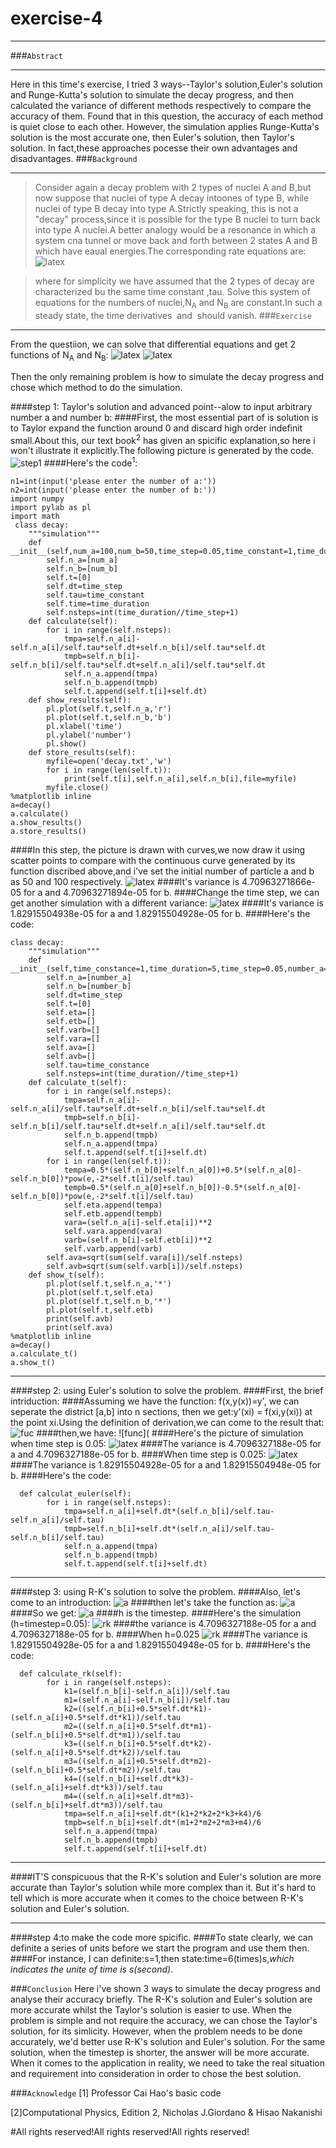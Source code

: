 # exercise-4
***
###`Abstract`
***
Here in this time's exercise, I tried 3 ways--Taylor's solution,Euler's solution and Runge-Kutta's solution to simulate the decay progress, and then calculated the variance of different methods respectively to compare the accuracy of them. Found that in this question, the accuracy of each method is quiet close to each other. However, the simulation applies Runge-Kutta's solution is the most accurate one, then Euler's solution, then Taylor's solution. In fact,these approaches pocesse their own advantages and disadvantages.
###`Background`
***
>Consider again a decay problem with 2 types of nuclei A and  B,but now suppose that nuclei of type A decay intoones of type B, while nuclei of type B decay into type A.Strictly speaking, this is not a "decay" process,since it is possible for the type B nuclei to turn back into type  A nuclei.A better analogy would be a resonance in which a system cna tunnel or move back and forth between 2 states A and B  which have eaual energies.The corresponding rate equations are:
                                    ![latex](https://github.com/LuxAsteria/test3/blob/master/屏幕快照%202016-09-28%20下午1.45.52.png)
                                    
>where for simplicity we have assumed that the 2 types of decay are characterized bu the same time constant ,tau. Solve this system of equations for the numbers of nuclei,N<sub>A</sub> and  N<sub>B</sub> are constant.In such a steady state, the time derivatives  <img src="http://latex.codecogs.com/gif.latex?\frac{dN_{A}}{dt}" alt="" title="" /> and <img src="http://latex.codecogs.com/gif.latex?\frac{dN_{B}}{dt}" alt="" title="" /> should vanish.
###`Exercise`
***
From the questiion, we can solve that differential equations and get 2 functions of N<sub>A</sub> and N<sub>B</sub>:
![latex](https://github.com/LuxAsteria/test3/blob/master/屏幕快照%202016-10-10%20上午9.00.37.png)
![latex](https://github.com/LuxAsteria/test3/blob/master/屏幕快照%202016-10-10%20上午9.01.02.png)

Then the only remaining problem is how to simulate the decay progress and chose which method to do the simulation.

####step 1: Taylor's solution and advanced point--alow to input arbitrary number a and number b:
####First, the most essential part of is solution is to Taylor expand the function around 0 and discard high order indefinit small.About this, our text book<sup>2</sup> has given an spicific explanation,so here i won't illustrate it explicitly.The following picture is generated by the code.
![step1](https://github.com/LuxAsteria/test3/blob/master/step2.png)
####Here's the code<sup>1</sup>:
```
n1=int(input('please enter the number of a:'))
n2=int(input('please enter the number of b:'))
import numpy
import pylab as pl
import math
 class decay:
    """simulation"""
    def __init__(self,num_a=100,num_b=50,time_step=0.05,time_constant=1,time_duration=5):
        self.n_a=[num_a]
        self.n_b=[num_b]
        self.t=[0]
        self.dt=time_step
        self.tau=time_constant
        self.time=time_duration
        self.nsteps=int(time_duration//time_step+1)
    def calculate(self):
        for i in range(self.nsteps):
            tmpa=self.n_a[i]-self.n_a[i]/self.tau*self.dt+self.n_b[i]/self.tau*self.dt
            tmpb=self.n_b[i]-self.n_b[i]/self.tau*self.dt+self.n_a[i]/self.tau*self.dt
            self.n_a.append(tmpa)
            self.n_b.append(tmpb)
            self.t.append(self.t[i]+self.dt)
    def show_results(self):
        pl.plot(self.t,self.n_a,'r')
        pl.plot(self.t,self.n_b,'b')
        pl.xlabel('time')
        pl.ylabel('number')
        pl.show()
    def store_results(self):
        myfile=open('decay.txt','w')
        for i in range(len(self.t)):
            print(self.t[i],self.n_a[i],self.n_b[i],file=myfile)
        myfile.close()
%matplotlib inline
a=decay()
a.calculate()
a.show_results()
a.store_results()
```
####In this step, the picture is drawn with curves,we now draw it using scatter points to compare with the continuous curve generated by its function discribed above,and i've set the initial number of particle a and b as 50 and 100 respectively.
![latex](https://github.com/LuxAsteria/test3/blob/master/taylor%200.05%20r.png)
####It's variance is 4.70963271866e-05 for a and 4.70963271894e-05 for b.
####Change the time step, we can get another simulation with a different variance:
![latex](https://github.com/LuxAsteria/test3/blob/master/taylor%200.025%20right.png)
####It's variance is 1.82915504938e-05 for a and 1.82915504928e-05 for b.
####Here's the code:
```
class decay:
    """simulation"""
    def __init__(self,time_constance=1,time_duration=5,time_step=0.05,number_a=50,number_b=100):
        self.n_a=[number_a]
        self.n_b=[number_b]
        self.dt=time_step
        self.t=[0]
        self.eta=[]
        self.etb=[]
        self.varb=[]
        self.vara=[]
        self.ava=[]
        self.avb=[]
        self.tau=time_constance
        self.nsteps=int(time_duration//time_step+1)
    def calculate_t(self):
        for i in range(self.nsteps):
            tmpa=self.n_a[i]-self.n_a[i]/self.tau*self.dt+self.n_b[i]/self.tau*self.dt
            tmpb=self.n_b[i]-self.n_b[i]/self.tau*self.dt+self.n_a[i]/self.tau*self.dt
            self.n_b.append(tmpb)
            self.n_a.append(tmpa)
            self.t.append(self.t[i]+self.dt)
        for i in range(len(self.t)):
            tempa=0.5*(self.n_b[0]+self.n_a[0])+0.5*(self.n_a[0]-self.n_b[0])*pow(e,-2*self.t[i]/self.tau)
            tempb=0.5*(self.n_a[0]+self.n_b[0])-0.5*(self.n_a[0]-self.n_b[0])*pow(e,-2*self.t[i]/self.tau)
            self.eta.append(tempa)
            self.etb.append(tempb)
            vara=(self.n_a[i]-self.eta[i])**2
            self.vara.append(vara)
            varb=(self.n_b[i]-self.etb[i])**2
            self.varb.append(varb)
        self.ava=sqrt(sum(self.vara[i])/self.nsteps)
        self.avb=sqrt(sum(self.varb[i])/self.nsteps)
    def show_t(self):
        pl.plot(self.t,self.n_a,'*')
        pl.plot(self.t,self.eta)
        pl.plot(self.t,self.n_b,'*')
        pl.plot(self.t,self.etb)
        print(self.avb)
        print(self.ava)
%matplotlib inline
a=decay()
a.calculate_t()
a.show_t()
```
***
####step 2: using Euler's solution to solve the problem.
####First, the brief intriduction:
####Assuming we have the function: f(x,y(x))=y', we can seperate the district [a,b] into n sections, then we get:y'(xi) = f(xi,y(xi)) at the point xi.Using the definition of derivation,we can come to the result that:
![fuc](https://github.com/LuxAsteria/test3/blob/master/屏幕快照%202016-10-09%20下午10.45.26.png)
####then,we have:
![func](
####Here's the picture of simulation when time step is 0.05:
![latex](https://github.com/LuxAsteria/test3/blob/master/euler%20right%200.05.png)
####The variance is 4.7096327188e-05 for a and 4.7096327188e-05 for b.
####When time step is 0.025:
![latex](https://github.com/LuxAsteria/test3/blob/master/euler%20gai.png)
####The variance is 1.82915504928e-05 for a and 1.82915504948e-05 for b.
####Here's the code:
```
  def calculat_euler(self):
        for i in range(self.nsteps):
            tmpa=self.n_a[i]+self.dt*(self.n_b[i]/self.tau-self.n_a[i]/self.tau)
            tmpb=self.n_b[i]+self.dt*(self.n_a[i]/self.tau-self.n_b[i]/self.tau)
            self.n_a.append(tmpa)
            self.n_b.append(tmpb)
            self.t.append(self.t[i]+self.dt)
```
***
####step 3: using R-K's solution to solve the problem.
####Also, let's come to an introduction:
![a](https://github.com/LuxAsteria/test3/blob/master/屏幕快照%202016-10-09%20下午10.55.24.png)
####then let's take the function as:
![a](https://github.com/LuxAsteria/test3/blob/master/屏幕快照%202016-10-09%20下午10.55.11.png)
####So we get:
![a](https://github.com/LuxAsteria/test3/blob/master/屏幕快照%202016-10-09%20下午10.55.14.png)
####h is the timestep.
####Here's the simulation (h=timestep=0.05):
![rk](https://github.com/LuxAsteria/test3/blob/master/rk%20right0.05.png)
####the variance is 4.7096327188e-05 for a and 4.7096327188e-05 for b.
####When h=0.025
![rk](https://github.com/LuxAsteria/test3/blob/master/rk%20gai.png)
####The variance is 1.82915504928e-05 for a and 1.82915504948e-05 for b.
####Here's the code:
```
  def calculate_rk(self):
        for i in range(self.nsteps):
            k1=(self.n_b[i]-self.n_a[i])/self.tau
            m1=(self.n_a[i]-self.n_b[i])/self.tau
            k2=((self.n_b[i]+0.5*self.dt*k1)-(self.n_a[i]+0.5*self.dt*k1))/self.tau
            m2=((self.n_a[i]+0.5*self.dt*m1)-(self.n_b[i]+0.5*self.dt*m1))/self.tau
            k3=((self.n_b[i]+0.5*self.dt*k2)-(self.n_a[i]+0.5*self.dt*k2))/self.tau
            m3=((self.n_a[i]+0.5*self.dt*m2)-(self.n_b[i]+0.5*self.dt*m2))/self.tau
            k4=((self.n_b[i]+self.dt*k3)-(self.n_a[i]+self.dt*k3))/self.tau
            m4=((self.n_a[i]+self.dt*m3)-(self.n_b[i]+self.dt*m3))/self.tau
            tmpa=self.n_a[i]+self.dt*(k1+2*k2+2*k3+k4)/6
            tmpb=self.n_b[i]+self.dt*(m1+2*m2+2*m3+m4)/6
            self.n_a.append(tmpa)
            self.n_b.append(tmpb)
            self.t.append(self.t[i]+self.dt)
```
***
####IT'S conspicuous that the R-K's solution and Euler's solution are more accurate than Taylor's solution while more complex than it. But it's hard to tell which is more accurate when it comes to the choice between R-K's solution and Euler's solution.
***
####step 4:to make the code more spicific.
####To state clearly, we can definite a series of units before we start the program and use them then.
####For instance, I can definite:s=1,then state:time=6(times)s,*which indicates the unite of time is s(second)*.

###`Conclusion`
Here i've shown 3 ways to simulate the decay progress and analyse their accuracy briefly. The R-K's solution and Euler's solution are more accurate whilst the Taylor's solution is easier to use.
When the problem is simple and not require the accuracy, we can chose the Taylor's solution, for its simlicity. However, when the problem needs to be done accurately, we'd better use R-K's solution and Euler's solution.
For the same solution, when the timestep is shorter, the answer will be more accurate.
When it comes to the application in reality, we need to take the real situation and requirement into consideration in order to chose the best solution.

###`Acknowledge`
[1] Professor Cai Hao's basic code

[2]Computational Physics, Edition 2, Nicholas J.Giordano & Hisao Nakanishi


#All rights reserved!All rights reserved!All rights reserved!
